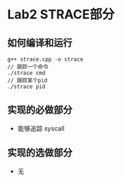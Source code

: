 # Lab2 STRACE部分

## 如何编译和运行

    g++ strace.cpp -o strace
    // 跟踪一个命令
    ./strace cmd
    // 跟踪某个pid
    ./strace pid
    
## 实现的必做部分

 - 能够追踪 syscall
 
## 实现的选做部分

 - 无

